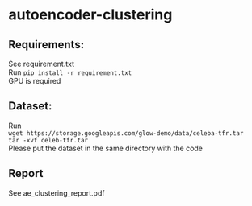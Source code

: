 # autoencoder-clustering

## Requirements:
See requirement.txt\
Run
`pip install -r requirement.txt` \
GPU is required

## Dataset:
Run\
`wget https://storage.googleapis.com/glow-demo/data/celeba-tfr.tar` \
`tar -xvf celeb-tfr.tar` \
Please put the dataset in the same directory with the code

## Report
See ae_clustering_report.pdf
